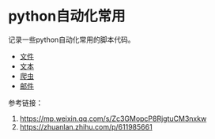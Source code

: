 # python自动化常用

记录一些python自动化常用的脚本代码。


* [文件](/md/python自动化常用/文件.md)
* [文本](/md/python自动化常用/文本.md)
* [爬虫](/md/python自动化常用/爬虫.md)
* [邮件](/md/python自动化常用/邮件.md)

参考链接：
1. https://mp.weixin.qq.com/s/Zc3GMopcP8RjgtuCM3nxkw
2. https://zhuanlan.zhihu.com/p/611985661
